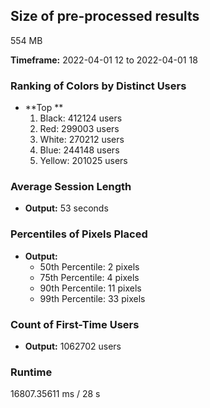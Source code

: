 ## Size of pre-processed results
554 MB

**Timeframe:** 2022-04-01 12 to 2022-04-01 18

### Ranking of Colors by Distinct Users
- **Top **
  1. Black: 412124 users
  2. Red: 299003 users
  3. White: 270212 users
  4. Blue: 244148 users
  5. Yellow: 201025 users

### Average Session Length
- **Output:** 53 seconds

### Percentiles of Pixels Placed
- **Output:**
  - 50th Percentile: 2 pixels
  - 75th Percentile: 4 pixels
  - 90th Percentile: 11 pixels
  - 99th Percentile: 33 pixels

### Count of First-Time Users
- **Output:** 1062702 users

### Runtime
16807.35611 ms / 28 s